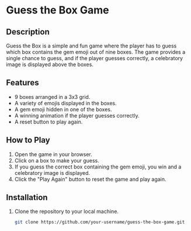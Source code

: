 # Guess the Box Game

## Description
Guess the Box is a simple and fun game where the player has to guess which box contains the gem emoji out of nine boxes. The game provides a single chance to guess, and if the player guesses correctly, a celebratory image is displayed above the boxes.

## Features
- 9 boxes arranged in a 3x3 grid.
- A variety of emojis displayed in the boxes.
- A gem emoji hidden in one of the boxes.
- A winning animation if the player guesses correctly.
- A reset button to play again.

## How to Play
1. Open the game in your browser.
2. Click on a box to make your guess.
3. If you guess the correct box containing the gem emoji, you win and a celebratory image is displayed.
4. Click the "Play Again" button to reset the game and play again.

## Installation
1. Clone the repository to your local machine.
   ```bash
   git clone https://github.com/your-username/guess-the-box-game.git
